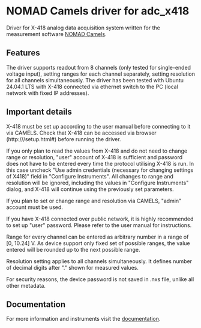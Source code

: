 # NOMAD Camels driver for adc_x418

Driver for X-418 analog data acquisition system written for the measurement software [NOMAD Camels](https://fau-lap.github.io/NOMAD-CAMELS/).

## Features

The driver supports readout from 8 channels (only tested for single-ended voltage input), setting ranges for each channel separately, setting resolution for all channels simultaneously. The driver has been tested with Ubuntu 24.04.1 LTS with X-418 connected via ethernet switch to the PC (local network with fixed IP addresses).

## Important details

X-418 must be set up according to the user manual before connecting to it via CAMELS. Check that X-418 can be accessed via browser (http://<ip-address>/setup.html#) before running the driver.

If you only plan to read the values from X-418 and do not need to change range or resolution, "user" account of X-418 is sufficient and password does not have to be entered every time the protocol utilising X-418 is run. In this case uncheck "Use admin credentials (necessary for changing settings of X418)" field in "Configure Instruments". All changes to range and resolution will be ignored, including the values in "Configure Instruments" dialog, and X-418 will continue using the previously set parameters.

If you plan to set or change range and resolution via CAMELS, "admin" account must be used.

If you have X-418 connected over public network, it is highly recommended to set up "user" password. Please refer to the user manual for instructions. 

Range for every channel can be entered as arbitrary number in a range of [0, 10.24] V. As device support only fixed set of possible ranges, the value entered will be rounded up to the next possible range.

Resolution setting applies to all channels simultaneously. It defines number of decimal digits after "." shown for measured values.

For security reasons, the device password is not saved in .nxs file, unlike all other metadata.

## Documentation

For more information and instruments visit the [documentation](https://fau-lap.github.io/NOMAD-CAMELS/doc/instruments/instruments.html).